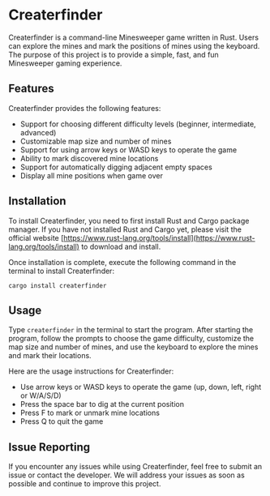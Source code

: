 # Createrfinder

Createrfinder is a command-line Minesweeper game written in Rust. Users can explore the mines and mark the positions of mines using the keyboard. The purpose of this project is to provide a simple, fast, and fun Minesweeper gaming experience.

## Features

Createrfinder provides the following features:

- Support for choosing different difficulty levels (beginner, intermediate, advanced)
- Customizable map size and number of mines
- Support for using arrow keys or WASD keys to operate the game
- Ability to mark discovered mine locations
- Support for automatically digging adjacent empty spaces
- Display all mine positions when game over

## Installation

To install Createrfinder, you need to first install Rust and Cargo package manager. If you have not installed Rust and Cargo yet, please visit the official website [https://www.rust-lang.org/tools/install](https://www.rust-lang.org/tools/install) to download and install.

Once installation is complete, execute the following command in the terminal to install Createrfinder:

```
cargo install createrfinder
```

## Usage

Type `createrfinder` in the terminal to start the program. After starting the program, follow the prompts to choose the game difficulty, customize the map size and number of mines, and use the keyboard to explore the mines and mark their locations.

Here are the usage instructions for Createrfinder:

- Use arrow keys or WASD keys to operate the game (up, down, left, right or W/A/S/D)
- Press the space bar to dig at the current position
- Press F to mark or unmark mine locations
- Press Q to quit the game

## Issue Reporting

If you encounter any issues while using Createrfinder, feel free to submit an issue or contact the developer. We will address your issues as soon as possible and continue to improve this project.
